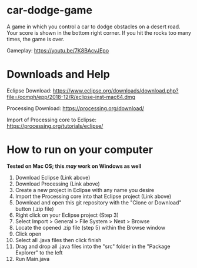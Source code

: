 # car-dodge-game
A game in which you control a car to dodge obstacles on a desert road. Your score is shown in the bottom right corner. If you hit the rocks too many times, the game is over.

Gameplay: https://youtu.be/7K8BAcvJEpo

# Downloads and Help

Eclipse Download: https://www.eclipse.org/downloads/download.php?file=/oomph/epp/2018-12/R/eclipse-inst-mac64.dmg

Processing Download: https://processing.org/download/

Import of Processing core to Eclipse: https://processing.org/tutorials/eclipse/

# How to run on your computer
**Tested on Mac OS; this _may_ work on Windows as well**

1. Download Eclipse (Link above)
2. Download Processing (Link above)
3. Create a new project in Eclipse with any name you desire
4. Import the Processing core into that Eclipse project (Link above)
5. Download and open this git repository with the "Clone or Download" button (.zip file)
6. Right click on your Eclipse project (Step 3)
7. Select Import > General > File System > Next > Browse
8. Locate the opened .zip file (step 5) within the Browse window
9. Click open
10. Select all .java files then click finish
11. Drag and drop all .java files into the "src" folder in the "Package Explorer" to the left
12. Run Main.java
